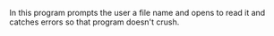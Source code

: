In this program prompts the user  a file name and opens 
to read it and catches errors so that program doesn't crush.
